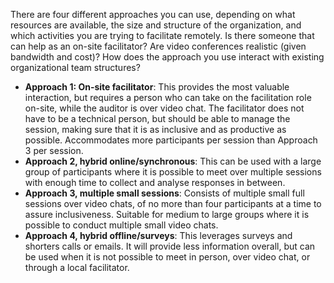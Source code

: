 There are four different approaches you can use, depending on what resources are available, the size and structure of the organization, and which activities you are trying to facilitate remotely. Is there someone that can help as an on-site facilitator? Are video conferences realistic (given bandwidth and cost)? How does the approach you use interact with existing organizational team structures?

* **Approach 1: On-site facilitator**: This provides the most valuable interaction, but requires a person who can take on the facilitation role on-site, while the auditor is over video chat.  The facilitator does not have to be a technical person, but should be able to manage the session, making sure that it is as inclusive and as productive as possible. Accommodates more participants per session than Approach 3 per session.
* **Approach 2, hybrid online/synchronous**: This can be used with a large group of participants where it is possible to meet over multiple sessions with enough time to collect and analyse responses in between.
* **Approach 3, multiple small sessions**: Consists of multiple small full sessions over video chats, of no more than four participants at a time to assure inclusiveness. Suitable for medium to large groups where it is possible to conduct multiple small video chats.
* **Approach 4, hybrid offline/surveys**: This leverages surveys and shorters calls or emails. It will provide less information overall, but can be used when it is not possible to meet in person, over video chat, or through a local facilitator.
